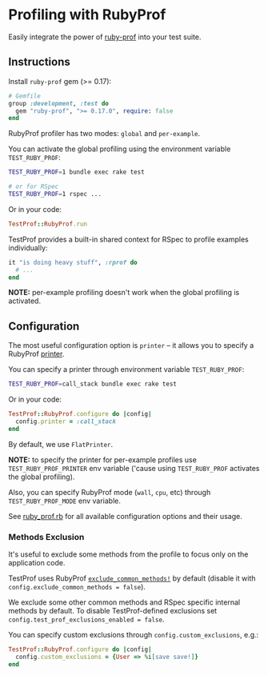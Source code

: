 # Profiling with RubyProf

Easily integrate the power of [ruby-prof](https://github.com/ruby-prof/ruby-prof) into your test suite.

## Instructions

Install `ruby-prof` gem (>= 0.17):

```ruby
# Gemfile
group :development, :test do
  gem "ruby-prof", ">= 0.17.0", require: false
end
```

RubyProf profiler has two modes: `global` and `per-example`.

You can activate the global profiling using the environment variable `TEST_RUBY_PROF`:

```sh
TEST_RUBY_PROF=1 bundle exec rake test

# or for RSpec
TEST_RUBY_PROF=1 rspec ...
```

Or in your code:

```ruby
TestProf::RubyProf.run
```

TestProf provides a built-in shared context for RSpec to profile examples individually:

```ruby
it "is doing heavy stuff", :rprof do
  # ...
end
```

**NOTE:** per-example profiling doesn't work when the global profiling is activated.

## Configuration

The most useful configuration option is `printer` – it allows you to specify a RubyProf [printer](https://github.com/ruby-prof/ruby-prof#printers).

You can specify a printer through environment variable `TEST_RUBY_PROF`:

```sh
TEST_RUBY_PROF=call_stack bundle exec rake test
```

Or in your code:

```ruby
TestProf::RubyProf.configure do |config|
  config.printer = :call_stack
end
```

By default, we use `FlatPrinter`.

**NOTE:** to specify the printer for per-example profiles use `TEST_RUBY_PROF_PRINTER` env variable ('cause using `TEST_RUBY_PROF` activates the global profiling).

Also, you can specify RubyProf mode (`wall`, `cpu`, etc) through `TEST_RUBY_PROF_MODE` env variable.

See [ruby_prof.rb](https://github.com/test-prof/test-prof/tree/master/lib/test_prof/ruby_prof.rb) for all available configuration options and their usage.

### Methods Exclusion

It's useful to exclude some methods from the profile to focus only on the application code.

TestProf uses RubyProf [`exclude_common_methods!`](https://github.com/ruby-prof/ruby-prof/blob/e087b7d7ca11eecf1717d95a5c5fea1e36ea3136/lib/ruby-prof/profile/exclude_common_methods.rb) by default (disable it with `config.exclude_common_methods = false`).

We exclude some other common methods and RSpec specific internal methods by default.
To disable TestProf-defined exclusions set `config.test_prof_exclusions_enabled = false`.

You can specify custom exclusions through `config.custom_exclusions`, e.g.:

```ruby
TestProf::RubyProf.configure do |config|
  config.custom_exclusions = {User => %i[save save!]}
end
```
